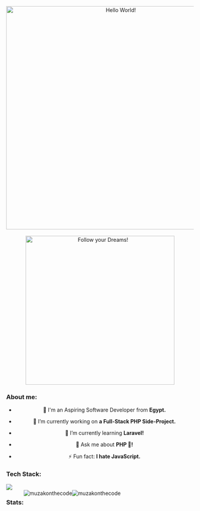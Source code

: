 <div style="text-align: center;">
  <div style="text-align: center;"> 
    <img width="600" src="https://github.com/muzakonthecode/muzakonthecode/blob/main/pngwing.com.png"  alt="Hello World!"/>
  </div>

  <br>

  <div style="text-align: center;"> 
    <img width="400" src="https://readme-typing-svg.herokuapp.com?font=JetBrains+Mono&weight=600&size=30&duration=2500&width=535&lines=Hi,+I'm+Muhammad;I+love+Software.;WBU?;let's+Connect!"  alt="Follow your Dreams!"/>
  </div>

  <h3 align="left">About me:</h3>

  - 👨 I'm an Aspiring Software Developer from **Egypt.**

  - 🔭 I’m currently working on **a Full-Stack PHP Side-Project.**

  - 🌱 I’m currently learning **Laravel!**

  - 💬 Ask me about **PHP 🐘!**

  - ⚡ Fun fact: **I hate JavaScript.**

  <div>
    <h3 align="left">Tech Stack:</h3>
    <div align="left">
      <img src="https://skillicons.dev/icons?i=html,css,tailwind,js,vue,php,laravel,mysql,git,linux" />
    </div>
  </div>

  <div style="display: flex;" align="left">
    <h3 align="left">Stats:</h3>
    <img align="center" src="https://github-readme-stats.vercel.app/api?username=muzakonthecode&theme=gotham&show_icons=true&locale=en&hide_border=true" alt="muzakonthecode" />
    <img align="center" src="https://github-readme-streak-stats.herokuapp.com/?user=muzakonthecode&theme=gotham&hide_border=true" alt="muzakonthecode" />
  </div>
</div>
